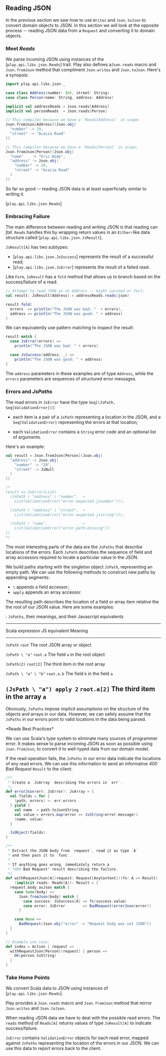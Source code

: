 ## Reading JSON

In the previous section we saw how to use `Writes` and `Json.toJson` to convert domain objects to JSON. In this section we will look at the opposite process -- reading JSON data from a `Request` and converting it to domain objects.

### Meet *Reads*

We parse incoming JSON using instances of the [`play.api.libs.json.Reads`] trait. Play also defines a`Json.reads` macro and `Json.fromJson` method that compliment `Json.writes` and `Json.toJson`. Here's a synopsis:

~~~ scala
import play.api.libs.json._

case class Address(number: Int, street: String)
case class Person(name: String, address: Address)

implicit val addressReads = Json.reads[Address]
implicit val personReads  = Json.reads[Person]

// This compiles because we have a `Reads[Address]` in scope:
Json.fromJson[Address](Json.obj(
  "number" -> 29,
  "street" -> "Acacia Road"
))

// This compiles because we have a `Reads[Person]` in scope:
Json.fromJson[Person](Json.obj(
  "name"    -> "Eric Wimp",
  "address" -> Json.obj(
    "number" -> 29,
    "street" -> "Acacia Road"
  )
))
~~~

So far so good -- reading JSON data is at least superficially similar to writing it.

[`play.api.libs.json.Reads`]

### Embracing Failure

The main difference between reading and writing JSON is that reading can *fail*. `Reads` handles this by wrapping return values in an `Either`-like data structure called [`play.api.libs.json.JsResult`].

`JsResult[A]` has two subtypes:

 - [`play.api.libs.json.JsSuccess`] represents the result of a successful read;
 - [`play.api.libs.json.JsError`] represents the result of a failed read.

Like `Form`, `JsResult` has a `fold` method that allows us to branch based on the success/failure of a read:

~~~ scala
// Attempt to read JSON as an Address -- might succeed or fail:
val result: JsResult[Address] = addressReads.reads(json)

result.fold(
  errors  => println("The JSON was bad: "  + errors),
  address => println("The JSON was good: " + address)
)
~~~

We can equivalently use pattern matching to inspect the result:

~~~ scala
result match {
  case JsError(errors) =>
    println("The JSON was bad: " + errors)

  case JsSuccess(address, _) =>
    println("The JSON was good: " + address)
}
~~~

The `address` parameters in these examples are of type `Address`, while the `errors` parameters are sequences of structured error messages.

### Errors and *JsPaths*

The read errors in `JsError` have the type `Seq[(JsPath, Seq[ValidationError])]`:

 - each item is a pair of a `JsPath` representing a location in the JSON,
   and a `Seq[ValidationError]` representing the errors at that location;

 - each `ValidationError` contains a `String` error code and an optional list of arguments.

Here's an example:

~~~ scala
val result = Json.fromJson[Person](Json.obj(
  "address" -> Json.obj(
    "number" -> "29",
    "street" -> JsNull
  )
))

/*
result == JsError(List(
  (JsPath \ "address" \ "number",  ↩
    List(ValidationError("error.expected.jsnumber"))),

  (JsPath \ "address" \ "street",  ↩
    List(ValidationError("error.expected.jsstring"))),

  (JsPath \ "name",                ↩
    List(ValidationError("error.path.missing"))
))
*/
~~~

The most interesting parts of the data are the `JsPaths` that describe locations of the errors. Each `JsPath` describes the sequence of field and array accessors required to locate a particular value in the JSON.

We build paths starting with the singleton object `JsPath`, representing an empty path. We can use the following methods to construct new paths by appending segments:

 - `\` appends a field accessor;
 - `apply` appends an array accessor.

The resulting path describes the location of a field or array item relative the the root of our JSON value. Here are some examples:

: `JsPaths`, their meanings, and their Javascript equivalents

---------------------------------------------------------------------------
Scala expression          JS equivalent  Meaning
------------------------- -------------- ----------------------------------
`JsPath`                  `root`         The root JSON array or object

`JsPath \ "a"`            `root.a`       The field `a` in the root object

`JsPath(2)`               `root[2]`      The third item in the root array

`JsPath \ "a" \ "b"`      `root.a.b`     The field `b` in the field `a`

`(JsPath \ "a") apply 2`  `root.a[2]`    The third item in the array `a`
---------------------------------------------------------------------------

Obviously, `JsPaths` impose implicit assumptions on the structure of the objects and arrays in our data. However, we can safely assume that the `JsPaths` in our errors point to valid locations in the data being parsed.

<div class="callout callout-info">
*Reads Best Practices*

We can use Scala's type system to eliminate many sources of programmer error. It makes sense to parse incoming JSON as soon as possible using `Json.fromJson`, to convert it to well-typed data from our domain model.

If the read operation fails, the `JsPaths` in our error data indicate the locations of any read errors. We can use this information to send an informative *400 Bad Request* `Result` to the client:

~~~ scala
/**
 * Create a `JsArray` describing the errors in `err`.
 */
def errorJson(err: JsError): JsArray = {
  val fields = for {
    (path, errors) <- err.errors
  } yield {
    val name  = path.toJsonString
    val value = errors.map(error => JsString(error.message))
    (name, value)
  }

  JsObject(fields)
}

/**
 * Extract the JSON body from `request`, read it as type `A`
 * and then pass it to `func`.
 *
 * If anything goes wrong, immediately return a
 * *400 Bad Request* result describing the failure.
 */
def withRequestJson[A](request: Request[AnyContent])(fn: A => Result)
    (implicit reads: Reads[A]): Result = {
  request.body.asJson match {
    case Some(body) =>
      Json.fromJson(body) match {
        case success: JsSuccess[A] => fn(success.value)
        case error: JsError        => BadRequest(errorJson(error))
      }

    case None =>
      BadRequest(Json.obj("error" -> "Request body was not JSON"))
  }
}

// Example use case:
def index = Action { request =>
  withRequestJson[Person](request) { person =>
    Ok(person.toString)
  }
}
~~~
</div>

### Take Home Points

We convert Scala data to JSON using instances of [`play.api.libs.json.Reads`].

Play provides a `Json.reads` macro and `Json.fromJson` method that mirror `Json.writes` and `Json.toJson`.

When reading JSON data we have to deal with the possible read errors. The `reads` method of `Reads[A]` returns values of type `JsResult[A]` to indicate success/failure.

`JsError` contains `ValidationError` objects for each read error, mapped against `JsPaths` representing the location of the errors in our JSON. We can use this data to report errors back to the client.
